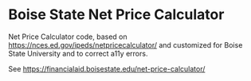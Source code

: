 # Boise State Net Price Calculator
Net Price Calculator code, based on https://nces.ed.gov/ipeds/netpricecalculator/ and customized for Boise State University and to correct a11y errors.

See https://financialaid.boisestate.edu/net-price-calculator/
